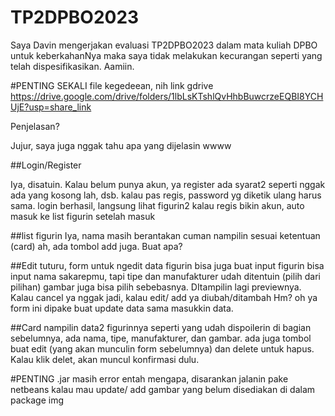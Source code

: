 # TP2DPBO2023

Saya Davin mengerjakan evaluasi TP2DPBO2023 dalam mata kuliah DPBO untuk keberkahanNya maka saya tidak melakukan kecurangan seperti yang telah dispesifikasikan. Aamiin.

#PENTING SEKALI
file kegedeean, nih link gdrive
https://drive.google.com/drive/folders/1lbLsKTshlQvHhbBuwcrzeEQBI8YCHUjE?usp=share_link

Penjelasan?

Jujur, saya juga nggak tahu apa yang dijelasin wwww

##Login/Register

Iya, disatuin.
Kalau belum punya akun, ya register
ada syarat2 seperti nggak ada yang kosong lah, dsb.
kalau pas regis, password yg diketik ulang harus sama.
login berhasil, langsung lihat figurin2
kalau regis bikin akun, auto masuk ke list figurin setelah masuk

##list figurin
Iya, nama masih berantakan
cuman nampilin sesuai ketentuan (card)
ah, ada tombol add juga. Buat apa?

##Edit
tuturu, form untuk ngedit data figurin
bisa juga buat input figurin
bisa input nama sakarepmu, tapi tipe dan manufakturer udah ditentuin (pilih dari pilihan)
gambar juga bisa pilih sebebasnya. DItampilin lagi previewnya.
Kalau cancel ya nggak jadi, kalau edit/ add ya diubah/ditambah
Hm? oh ya form ini dipake buat update data sama masukkin data.

##Card
nampilin data2 figurinnya
seperti yang udah dispoilerin di bagian sebelumnya, ada nama, tipe, manufakturer, dan gambar.
ada juga tombol buat edit (yang akan munculin form sebelumnya) dan delete untuk hapus.
Kalau klik delet, akan muncul konfirmasi dulu.

#PENTING
.jar masih error entah mengapa, disarankan jalanin pake netbeans kalau mau update/ add gambar yang belum disediakan di dalam package img
